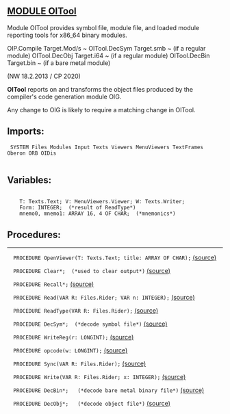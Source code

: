
## [MODULE OITool](https://github.com/io-core/Build/blob/main/OITool.Mod)
Module OITool provides symbol file, module file, and loaded module reporting tools for x86_64 binary modules.

OIP.Compile Target.Mod/s ~
OITool.DecSym Target.smb ~ (if a regular module)
OITool.DecObj Target.i64 ~ (if a regular module)
OITool.DecBin Target.bin ~ (if a bare metal module)


(NW 18.2.2013 / CP 2020)

**OITool** reports on and transforms the object files produced by the compiler's code generation module OIG.

Any change to OIG is likely to require a matching change in OITool.


  ## Imports:
` SYSTEM Files Modules Input Texts Viewers MenuViewers TextFrames Oberon ORB OIDis`

```
```
## Variables:
```
 
    T: Texts.Text; V: MenuViewers.Viewer; W: Texts.Writer;
    Form: INTEGER;  (*result of ReadType*)
    mnemo0, mnemo1: ARRAY 16, 4 OF CHAR;  (*mnemonics*)

```
## Procedures:
---

`  PROCEDURE OpenViewer(T: Texts.Text; title: ARRAY OF CHAR);` [(source)](https://github.com/io-orig/System/blob/main/OITool.Mod#L26)


`  PROCEDURE Clear*;  (*used to clear output*)` [(source)](https://github.com/io-orig/System/blob/main/OITool.Mod#L35)


`  PROCEDURE Recall*;` [(source)](https://github.com/io-orig/System/blob/main/OITool.Mod#L40)


`  PROCEDURE Read(VAR R: Files.Rider; VAR n: INTEGER);` [(source)](https://github.com/io-orig/System/blob/main/OITool.Mod#L48)


`  PROCEDURE ReadType(VAR R: Files.Rider);` [(source)](https://github.com/io-orig/System/blob/main/OITool.Mod#L54)


`  PROCEDURE DecSym*;  (*decode symbol file*)` [(source)](https://github.com/io-orig/System/blob/main/OITool.Mod#L100)


`  PROCEDURE WriteReg(r: LONGINT);` [(source)](https://github.com/io-orig/System/blob/main/OITool.Mod#L141)


`  PROCEDURE opcode(w: LONGINT);` [(source)](https://github.com/io-orig/System/blob/main/OITool.Mod#L151)


`  PROCEDURE Sync(VAR R: Files.Rider);` [(source)](https://github.com/io-orig/System/blob/main/OITool.Mod#L189)


`  PROCEDURE Write(VAR R: Files.Rider; x: INTEGER);` [(source)](https://github.com/io-orig/System/blob/main/OITool.Mod#L194)


`  PROCEDURE DecBin*;   (*decode bare metal binary file*)` [(source)](https://github.com/io-orig/System/blob/main/OITool.Mod#L198)


`  PROCEDURE DecObj*;   (*decode object file*)` [(source)](https://github.com/io-orig/System/blob/main/OITool.Mod#L220)

